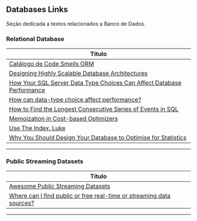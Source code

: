 ## Databases Links

Seção dedicada a textos relacionados a Banco de Dados.

### Relational Database

| **Título**  |
|---|
|[Catálogo de Code Smells ORM]|
|[Designing Highly Scalable Database Architectures]|
|[How Your SQL Server Data Type Choices Can Affect Database Performance]|
|[How can data-type choice affect performance?]|
|[How to Find the Longest Consecutive Series of Events in SQL]|
|[Memoization in Cost-based Optimizers]|
|[Use The Index, Luke]|
|[Why You Should Design Your Database to Optimise for Statistics]|
------------


[comment]: # (Relational Database)
[Catálogo de Code Smells ORM]: <https://github.com/spgroup/ORM-Smells-Catalog>
[Designing Highly Scalable Database Architectures]: <https://www.red-gate.com/simple-talk/databases/sql-server/performance-sql-server/designing-highly-scalable-database-architectures/>
[How Your SQL Server Data Type Choices Can Affect Database Performance]: <https://www.sentryone.com/white-papers/data-type-choice-affects-database-performance>
[How to Find the Longest Consecutive Series of Events in SQL
]: <https://blog.jooq.org/how-to-find-the-longest-consecutive-series-of-events-in-sql/>
[How can data-type choice affect performance?]: <https://www.sqlskills.com/blogs/paul/how-can-data-type-choice-affect-performance/>
[Memoization in Cost-based Optimizers]: <https://www.querifylabs.com/blog/memoization-in-cost-based-optimizers>
[Use The Index, Luke]:<https://use-the-index-luke.com/>
[Why You Should Design Your Database to Optimise for Statistics]: <https://blog.jooq.org/why-you-should-design-your-database-to-optimise-for-statistics/>


### Public Streaming Datasets

| **Título**  |
|---|
|[Awesome Public Streaming Datasets]|
|[Where can I find public or free real-time or streaming data sources?]|
------------

[Awesome Public Streaming Datasets]: <https://github.com/ColinEberhardt/awesome-public-streaming-datasets>
[Where can I find public or free real-time or streaming data sources?]: <https://www.quora.com/Where-can-I-find-public-or-free-real-time-or-streaming-data-sources>